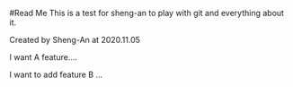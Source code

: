 #Read Me 
This is a test for sheng-an to play with git and everything about it. 

Created by Sheng-An at 2020.11.05 

I want A feature.... 

I want to add feature B ... 